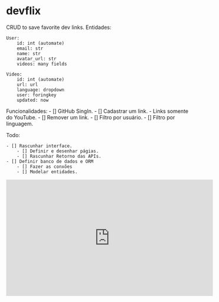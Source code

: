 # devflix

CRUD to save favorite dev links.
Entidades:

    User:
    	id: int (automate)
    	email: str
    	name: str
    	avatar_url: str
    	videos: many fields

    Video:
    	id: int (automate)
    	url: url
    	language: dropdown
    	user: foringkey
    	updated: now

Funcionalidades: - [] GitHub SingIn. - [] Cadastrar um link. - Links somente do YouTube. - [] Remover um link. - [] Filtro por usuário. - [] Filtro por linguagem.

Todo:

    - [] Rascunhar interface.
    	- [] Definir e desenhar págias.
    	- [] Rascunhar Retorno das APIs.
    - [] Definir banco de dados e ORM
    	- [] Fazer as conxões
    	- [] Modelar entidades.

<iframe
width="560"
height="315"
src="https://www.youtube-nocookie.com/embed/SiFNOQzRagk"
title="YouTube video player"
frameborder="0"
allow="accelerometer; autoplay; clipboard-write; encrypted-media; gyroscope; picture-in-picture; web-share"
allowfullscreen
></iframe>
